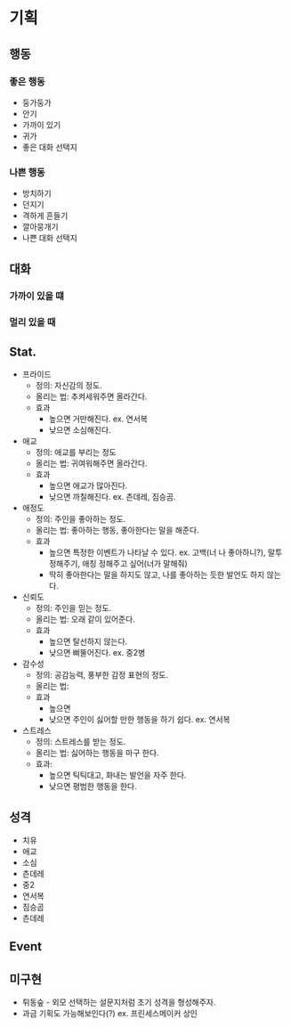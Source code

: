 기획
=======

## 행동

### 좋은 행동
* 둥가둥가
* 안기
* 가까이 있기
* 귀가
* 좋은 대화 선택지

### 나쁜 행동
* 방치하기
* 던지기
* 격하게 흔들기
* 깔아뭉개기
* 나쁜 대화 선택지

## 대화

### 가까이 있을 떄

### 멀리 있을 때


## Stat.
* 프라이드
    * 정의: 자신감의 정도.
    * 올리는 법: 추켜세워주면 올라간다.
    * 효과
        * 높으면 거만해진다. ex. 연서복
        * 낮으면 소심해진다.
* 애교
    * 정의: 애교를 부리는 정도
    * 올리는 법: 귀여워해주면 올라간다.
    * 효과
        * 높으면 애교가 많아진다. 
        * 낮으면 까칠해진다. ex. 츤데레, 짐승곰.
* 애정도
    * 정의: 주인을 좋아하는 정도.
    * 올리는 법: 좋아하는 행동, 좋아한다는 말을 해준다.
    * 효과
        * 높으면 특정한 이벤트가 나타날 수 있다. ex. 고백(너 나 좋아하니?), 말투 정해주기, 애칭 정해주고 싶어(너가 말해줘)
        * 딱히 좋아한다는 말을 하지도 않고, 나를 좋아하는 듯한 발언도 하지 않는다.
* 신뢰도
    * 정의: 주인을 믿는 정도.
    * 올리는 법: 오래 같이 있어준다.
    * 효과
        * 높으면 탈선하지 않는다.
        * 낮으면 삐뚤어진다. ex. 중2병
* 감수성
    * 정의: 공감능력, 풍부한 감정 표현의 정도.
    * 올리는 법: 
    * 효과
        * 높으면
        * 낮으면 주인이 싫어할 만한 행동을 하기 쉽다. ex. 연서복
* 스트레스
    * 정의: 스트레스를 받는 정도.
    * 올리는 법: 싫어하는 행동을 마구 한다.
    * 효과: 
        * 높으면 틱틱대고, 화내는 발언을 자주 한다.
        * 낮으면 평범한 행동을 한다.


## 성격
* 치유
* 애교
* 소심
* 츤데레
* 중2
* 연서복
* 짐승곰
* 츤데레


## Event


## 미구현
* 튀동숲 - 외모 선택하는 설문지처럼 초기 성격을 형성해주자.
* 과금 기획도 가능해보인다(?) ex. 프린세스메이커 상인


